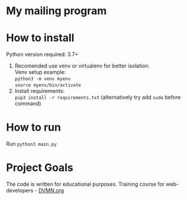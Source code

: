 # My mailing program

# How to install
Python version required: 3.7+
1. Recomended use venv or virtualenv for better isolation.\
   Venv setup example: \
   `python3 -m venv myenv`\
   `source myenv/bin/activate`
2. Install requirements:\
`pip3 install -r requirements.txt` (alternatively try add `sudo` before command)

# How to run
Run `python3 main.py`


# Project Goals
The code is written for educational purposes. Training course for web-developers - [DVMN.org](https://dvmn.org)
